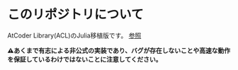 # このリポジトリについて

AtCoder Library(ACL)のJulia移植版です。
[参照](https://atcoder.jp/posts/517)

<b>⚠︎あくまで有志による非公式の実装であり、バグが存在しないことや高速な動作を保証しているわけではないことに注意してください。</b>